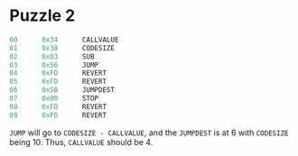 # Puzzle 2

```js
00      0x34      CALLVALUE
01      0x38      CODESIZE
02      0x03      SUB
03      0x56      JUMP
04      0xFD      REVERT
05      0xFD      REVERT
06      0x5B      JUMPDEST
07      0x00      STOP
08      0xFD      REVERT
09      0xFD      REVERT
```

`JUMP` will go to `CODESIZE - CALLVALUE`, and the `JUMPDEST` is at 6 with `CODESIZE` being 10. Thus, `CALLVALUE` should be 4.